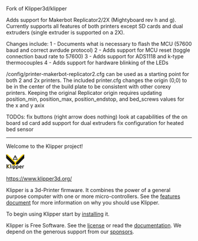 Fork of Klipper3d/klipper

Adds support for Makerbot Replicator2/2X (Mightyboard rev h and g). 
Currently supports all features of both printers except SD cards 
and dual extruders (single extruder is supported on a 2X).

Changes include:
1 - Documents what is necessary to flash the MCU (57600 baud and correct 
    avrdude protocol)
2 - Adds support for MCU reset (toggle connection baud rate to 57600)
3 - Adds support for ADS1118 and k-type thermocouples
4 - Adds support for hardware blinking of the LEDs

/config/printer-makerbot-replicator2.cfg can be used as a starting point 
for both 2 and 2x printers.  The included printer.cfg changes the origin
(0,0) to be in the center of the build plate to be consistent with other 
corexy printers.  Keeping the original Replicator origin requires 
updating position_min, position_max, position_endstop, and bed_screws 
values for the x and y axix

TODOs:
fix buttons (right arrow does nothing)
look at capabilities of the on board sd card
add support for dual extruders
fix configuration for heated bed sensor

*************************************************************************
Welcome to the Klipper project!

[![Klipper](docs/img/klipper-logo-small.png)](https://www.klipper3d.org/)

https://www.klipper3d.org/

Klipper is a 3d-Printer firmware. It combines the power of a general
purpose computer with one or more micro-controllers. See the
[features document](https://www.klipper3d.org/Features.html) for more
information on why you should use Klipper.

To begin using Klipper start by
[installing](https://www.klipper3d.org/Installation.html) it.

Klipper is Free Software. See the [license](COPYING) or read the
[documentation](https://www.klipper3d.org/Overview.html). We depend on
the generous support from our
[sponsors](https://www.klipper3d.org/Sponsors.html).
